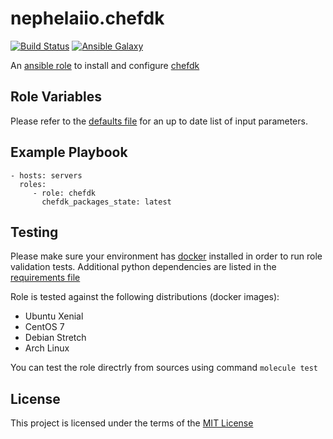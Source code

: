 # nephelaiio.chefdk

[![Build Status](https://travis-ci.org/nephelaiio/ansible-role-chefdk.svg?branch=master)](https://travis-ci.org/nephelaiio/ansible-role-chefdk)
[![Ansible Galaxy](http://img.shields.io/badge/ansible--galaxy-systemd--service-blue.svg)](https://galaxy.ansible.com/nephelaiio/chefdk/)

An [ansible role](https://galaxy.ansible.com/nephelaiio/chefdk) to install and configure [chefdk](https://downloads.chef.io/chefdk)

## Role Variables

Please refer to the [defaults file](/defaults/main.yml) for an up to date list of input parameters.

## Example Playbook

```
- hosts: servers
  roles:
     - role: chefdk
       chefdk_packages_state: latest
```

## Testing

Please make sure your environment has [docker](https://www.docker.com) installed in order to run role validation tests. Additional python dependencies are listed in the [requirements file](/requirements.txt)

Role is tested against the following distributions (docker images):
  * Ubuntu Xenial
  * CentOS 7
  * Debian Stretch
  * Arch Linux

You can test the role directrly from sources using command ` molecule test `

## License

This project is licensed under the terms of the [MIT License](/LICENSE)
